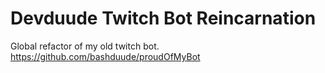 # Devduude Twitch Bot Reincarnation

Global refactor of my old twitch bot.
<https://github.com/bashduude/proudOfMyBot>
